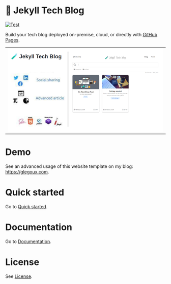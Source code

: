 # 🧪 Jekyll Tech Blog

[![Test](https://github.com/glegoux/jekyll-tech-blog/workflows/Test/badge.svg)](https://github.com/glegoux/jekyll-tech-blog/actions?query=workflow%3A%22Test%22)

Build your tech blog deployed on-premise, cloud, or directly with [GitHub Pages](https://pages.github.com/).

<table>
  <tr>
    <td>
        <img src="/doc/img/jekyll-tech-blog-features.png"
             alt="Jekyll Tech Blog features" />
    </td>
  </tr>
</table>

# Demo

See an advanced usage of this website template on my blog: https://glegoux.com.

# Quick started

Go to [Quick started](https://github.com/glegoux/jekyll-tech-blog/wiki/Quick-started).

# Documentation

Go to [Documentation](https://github.com/glegoux/jekyll-tech-blog/wiki).

# License

See [License](/LICENSE.txt).
